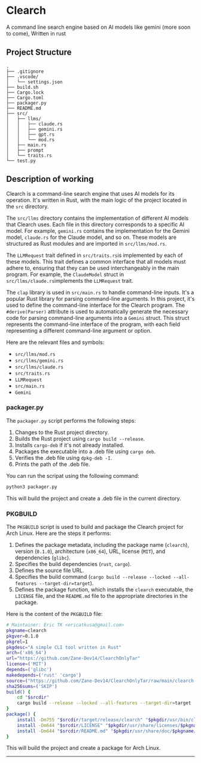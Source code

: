 # Clearch

A command line search engine based on AI models like gemini (more soon to come), Written in rust

## Project Structure

```text
.
├── .gitignore
├── .vscode/
│   └── settings.json
├── build.sh
├── Cargo.lock
├── Cargo.toml
├── packager.py
├── README.md
├── src/
│   ├── llms/
│   │   ├── claude.rs
│   │   ├── gemini.rs
│   │   ├── gpt.rs
│   │   └── mod.rs
│   ├── main.rs
│   ├── prompt
│   └── traits.rs
└── test.py
```

## Description of working

Clearch is a command-line search engine that uses AI models for its operation. It's written in Rust, with the main logic of the project located in the ` src ` directory.

The ` src/llms ` directory contains the implementation of different AI models that Clearch uses. Each file in this directory corresponds to a specific AI model. For example, ` gemini.rs ` contains the implementation for the Gemini model, ` claude.rs ` for the Claude model, and so on. These models are structured as Rust modules and are imported in ` src/llms/mod.rs `.

The `LLMRequest` trait defined in ``src/traits.rs``is implemented by each of these models. This trait defines a common interface that all models must adhere to, ensuring that they can be used interchangeably in the main program. For example, the `ClaudeModel` struct in ``src/llms/claude.rs``implements the `LLMRequest` trait.

The `clap` library is used in ``src/main.rs``  to handle command-line inputs. It's a popular Rust library for parsing command-line arguments. In this project, it's used to define the command-line interface for the Clearch program. The `#derive(Parser)` attribute is used to automatically generate the necessary code for parsing command-line arguments into a `Gemini` struct. This struct represents the command-line interface of the program, with each field representing a different command-line argument or option.

Here are the relevant files and symbols:

- `src/llms/mod.rs`
- `src/llms/gemini.rs`
- `src/llms/claude.rs`
- `src/traits.rs`
- `LLMRequest`
- `src/main.rs`
- `Gemini`

### packager.py

The `packager.py` script performs the following steps:

1. Changes to the Rust project directory.
2. Builds the Rust project using `cargo build --release`.
3. Installs `cargo-deb` if it's not already installed.
4. Packages the executable into a .deb file using `cargo deb`.
5. Verifies the .deb file using `dpkg-deb -I`.
6. Prints the path of the .deb file.

You can run the scripat using the following command:

```sh
python3 packager.py
```

This will build the project and create a .deb file in the current directory.

### PKGBUILD

The `PKGBUILD` script is used to build and package the Clearch project for Arch Linux. Here are the steps it performs:

1. Defines the package metadata, including the package name (`clearch`), version (`0.1.0`), architecture (`x86_64`), URL, license (`MIT`), and dependencies (`glibc`).
2. Specifies the build dependencies (`rust`, `cargo`).
3. Defines the source file URL.
4. Specifies the build command (`cargo build --release --locked --all-features --target-dir=target`).
5. Defines the package function, which installs the `clearch` executable, the `LICENSE` file, and the `README.md` file to the appropriate directories in the package.

Here is the content of the `PKGBUILD` file:

```sh
# Maintainer: Eric TK <ericatkusa@gmail.com>
pkgname=clearch
pkgver=0.1.0
pkgrel=1
pkgdesc="A simple CLI tool written in Rust"
arch=('x86_64')
url="https://github.com/Zane-Dev14/ClearchOnlyTar"
license=('MIT')
depends=('glibc')
makedepends=('rust' 'cargo')
source=("https://github.com/Zane-Dev14/ClearchOnlyTar/raw/main/clearch-cli-0.1.0.tar.gz")
sha256sums=('SKIP')
build() {
    cd "$srcdir"
    cargo build --release --locked --all-features --target-dir=target
}
package() {
    install -Dm755 "$srcdir/target/release/clearch" "$pkgdir/usr/bin/clearch"
    install -Dm644 "$srcdir/LICENSE" "$pkgdir/usr/share/licenses/$pkgname/LICENSE"
    install -Dm644 "$srcdir/README.md" "$pkgdir/usr/share/doc/$pkgname/README.md"
}
```

This will build the project and create a package for Arch Linux.

---
